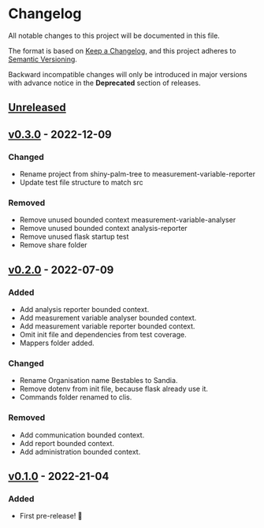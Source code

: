 # Changelog

All notable changes to this project will be documented in this file.

The format is based on [Keep a Changelog](https://keepachangelog.com/en/1.0.0/),
and this project adheres to [Semantic Versioning](https://semver.org/spec/v2.0.0.html).

Backward incompatible changes will only be introduced in major versions with advance notice in the **Deprecated** section of releases.

## [Unreleased]

## [v0.3.0] - 2022-12-09

### Changed

- Rename project from shiny-palm-tree to measurement-variable-reporter
- Update test file structure to match src

### Removed

- Remove unused bounded context measurement-variable-analyser
- Remove unused bounded context analysis-reporter
- Remove unused flask startup test
- Remove share folder

## [v0.2.0] - 2022-07-09

### Added

- Add analysis reporter bounded context.
- Add measurement variable analyser bounded context.
- Add measurement variable reporter bounded context.
- Omit init file and dependencies from test coverage.
- Mappers folder added.

### Changed

- Rename Organisation name Bestables to Sandia.
- Remove dotenv from init file, because flask already use it.
- Commands folder renamed to clis.

### Removed

- Add communication bounded context.
- Add report bounded context.
- Add administration bounded context.

## [v0.1.0] - 2022-21-04

### Added

- First pre-release! 🎉

[unreleased]: https://github.com/sand-ia/measurement-variable-reporter/compare/v0.3.0...HEAD
[v0.3.0]: https://github.com/sand-ia/measurement-variable-reporter/compare/v0.2.0...v0.3.0
[v0.2.0]: https://github.com/sand-ia/measurement-variable-reporter/compare/v0.1.0...v0.2.0
[v0.1.0]: https://github.com/sand-ia/measurement-variable-reporter/releases/tag/v0.1.0
